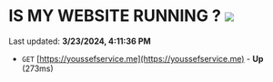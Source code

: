 # IS MY WEBSITE RUNNING ? [![](https://img.shields.io/static/v1?label=Sponsor&message=%E2%9D%A4&logo=GitHub&color=%23fe8e86)](https://github.com/sponsors/<username>)

Last updated: **3/23/2024, 4:11:36 PM**

- `GET` [https://youssefservice.me](https://youssefservice.me) - **Up** (273ms)
